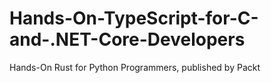 # Hands-On-TypeScript-for-C-and-.NET-Core-Developers
Hands-On Rust for Python Programmers, published by Packt
